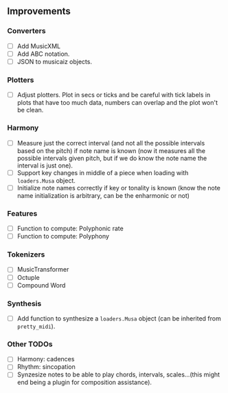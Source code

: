 ## Improvements
### Converters
- [ ] Add MusicXML
- [ ] Add ABC notation.
- [ ] JSON to musicaiz objects.

### Plotters
- [ ] Adjust plotters. Plot in secs or ticks and be careful with tick labels in plots that have too much data,
numbers can overlap and the plot won't be clean.

### Harmony
- [ ] Measure just the correct interval (and not all the possible intervals based on the pitch) if note name is known (now it measures all the possible intervals given pitch, but if we do know the note name the interval is just one).
- [ ] Support key changes in middle of a piece when loading with ``loaders.Musa`` object.
- [ ] Initialize note names correctly if key or tonality is known (know the note name initialization is arbitrary, can be the enharmonic or not)

### Features
- [ ] Function to compute: Polyphonic rate
- [ ] Function to compute: Polyphony

### Tokenizers
- [ ] MusicTransformer
- [ ] Octuple
- [ ] Compound Word

### Synthesis
- [ ] Add function to synthesize a ``loaders.Musa`` object (can be inherited from ``pretty_midi``).

### Other TODOs
- [ ] Harmony: cadences
- [ ] Rhythm: sincopation
- [ ] Synzesize notes to be able to play chords, intervals, scales...(this might end being a plugin for composition assistance).